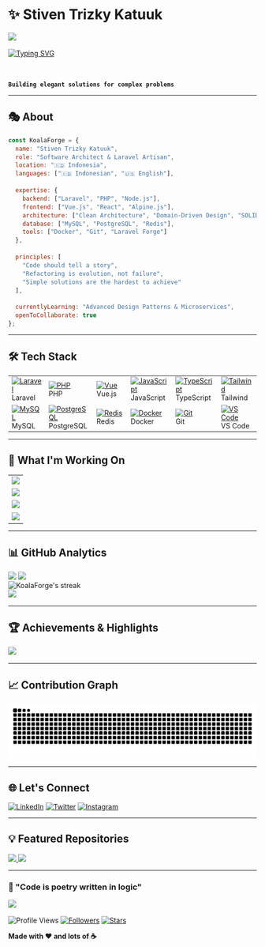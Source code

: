 <div align="left">

# ✨ Stiven Trizky Katuuk

<img src="https://capsule-render.vercel.app/api?type=waving&color=gradient&customColorList=0,1,2,3&height=200&section=header&text=Laravel%20Artisan&fontSize=40&fontColor=white&animation=twinkling&fontAlignY=35" />

[![Typing SVG](https://readme-typing-svg.herokuapp.com?font=JetBrains+Mono&weight=600&size=24&duration=3000&pause=1000&color=6366F1&left=true&vleft=true&multiline=true&width=600&height=100&lines=Software+Architect+%F0%9F%8F%97%EF%B8%8F;Clean+Code+Evangelist+%E2%9C%A8;Open+Source+Enthusiast+%F0%9F%9A%80)](https://git.io/typing-svg)

<br>

**`Building elegant solutions for complex problems`**

</div>

---

## 🎭 About

```js
const KoalaForge = {
  name: "Stiven Trizky Katuuk",
  role: "Software Architect & Laravel Artisan",
  location: "🇮🇩 Indonesia",
  languages: ["🇮🇩 Indonesian", "🇺🇸 English"],
  
  expertise: {
    backend: ["Laravel", "PHP", "Node.js"],
    frontend: ["Vue.js", "React", "Alpine.js"],
    architecture: ["Clean Architecture", "Domain-Driven Design", "SOLID"],
    database: ["MySQL", "PostgreSQL", "Redis"],
    tools: ["Docker", "Git", "Laravel Forge"]
  },
  
  principles: [
    "Code should tell a story",
    "Refactoring is evolution, not failure",
    "Simple solutions are the hardest to achieve"
  ],
  
  currentlyLearning: "Advanced Design Patterns & Microservices",
  openToCollaborate: true
};
```

---

## 🛠️ Tech Stack

<div align="left">

<table>
  <tr>
    <td align="left" width="96">
      <a href="#laravel">
        <img src="https://skillicons.dev/icons?i=laravel" width="48" height="48" alt="Laravel" />
      </a>
      <br>Laravel
    </td>
    <td align="left" width="96">
      <a href="#php">
        <img src="https://skillicons.dev/icons?i=php" width="48" height="48" alt="PHP" />
      </a>
      <br>PHP
    </td>
    <td align="left" width="96">
      <a href="#vue">
        <img src="https://skillicons.dev/icons?i=vue" width="48" height="48" alt="Vue" />
      </a>
      <br>Vue.js
    </td>
    <td align="left" width="96">
      <a href="#js">
        <img src="https://skillicons.dev/icons?i=js" width="48" height="48" alt="JavaScript" />
      </a>
      <br>JavaScript
    </td>
    <td align="left" width="96">
      <a href="#ts">
        <img src="https://skillicons.dev/icons?i=ts" width="48" height="48" alt="TypeScript" />
      </a>
      <br>TypeScript
    </td>
    <td align="left" width="96">
      <a href="#tailwind">
        <img src="https://skillicons.dev/icons?i=tailwind" width="48" height="48" alt="Tailwind" />
      </a>
      <br>Tailwind
    </td>
  </tr>
  <tr>
    <td align="left" width="96">
      <a href="#mysql">
        <img src="https://skillicons.dev/icons?i=mysql" width="48" height="48" alt="MySQL" />
      </a>
      <br>MySQL
    </td>
    <td align="left" width="96">
      <a href="#postgresql">
        <img src="https://skillicons.dev/icons?i=postgresql" width="48" height="48" alt="PostgreSQL" />
      </a>
      <br>PostgreSQL
    </td>
    <td align="left" width="96">
      <a href="#redis">
        <img src="https://skillicons.dev/icons?i=redis" width="48" height="48" alt="Redis" />
      </a>
      <br>Redis
    </td>
    <td align="left" width="96">
      <a href="#docker">
        <img src="https://skillicons.dev/icons?i=docker" width="48" height="48" alt="Docker" />
      </a>
      <br>Docker
    </td>
    <td align="left" width="96">
      <a href="#git">
        <img src="https://skillicons.dev/icons?i=git" width="48" height="48" alt="Git" />
      </a>
      <br>Git
    </td>
    <td align="left" width="96">
      <a href="#vscode">
        <img src="https://skillicons.dev/icons?i=vscode" width="48" height="48" alt="VS Code" />
      </a>
      <br>VS Code
    </td>
  </tr>
</table>

</div>

---

## 🎯 What I'm Working On

<div align="left">
  <table>
    <tr>
      <td align="left">
        <img src="https://img.shields.io/badge/🔧-Refactoring%20Legacy%20Systems-blue?style=for-the-badge&labelColor=1f2937&color=3b82f6" />
      </td>
    </tr>
    <tr>
      <td align="left">
        <img src="https://img.shields.io/badge/🏗️-Building%20Design%20Systems-green?style=for-the-badge&labelColor=1f2937&color=10b981" />
      </td>
    </tr>
    <tr>
      <td align="left">
        <img src="https://img.shields.io/badge/🌟-Open%20Source%20Contributions-purple?style=for-the-badge&labelColor=1f2937&color=8b5cf6" />
      </td>
    </tr>
    <tr>
      <td align="left">
        <img src="https://img.shields.io/badge/📚-Mentoring%20Developers-orange?style=for-the-badge&labelColor=1f2937&color=f59e0b" />
      </td>
    </tr>
  </table>
</div>

---

## 📊 GitHub Analytics

<div align="left">
  <img height="180em" src="https://github-readme-stats.vercel.app/api?username=KoalaForge&show_icons=true&theme=tokyonight&include_all_commits=true&count_private=true&hide_border=true&bg_color=0d1117"/>
  <img height="180em" src="https://github-readme-stats.vercel.app/api/top-langs/?username=KoalaForge&layout=compact&langs_count=8&theme=tokyonight&hide_border=true&bg_color=0d1117"/>
</div>

<div align="left">
  <img src="https://github-readme-streak-stats.herokuapp.com/?user=KoalaForge&theme=tokyonight&hide_border=true&background=0d1117" alt="KoalaForge's streak"/>
</div>

<div align="left">
  <img src="https://github-readme-activity-graph.vercel.app/graph?username=KoalaForge&theme=tokyo-night&hide_border=true&bg_color=0d1117" />
</div>

---

## 🏆 Achievements & Highlights

<div align="left">
  <img src="https://github-profile-trophy.vercel.app/?username=KoalaForge&theme=tokyonight&no-frame=true&no-bg=true&row=1&column=6" />
</div>

---

## 📈 Contribution Graph

<img src="https://raw.githubusercontent.com/KoalaForge/KoalaForge/output/snake.svg" alt="Snake animation" />

---

## 🌐 Let's Connect

<div align="left">

[![LinkedIn](https://img.shields.io/badge/LinkedIn-0077B5?style=for-the-badge&logo=linkedin&logoColor=white)](https://linkedin.com/in/KoalaForge)
[![Twitter](https://img.shields.io/badge/Twitter-1DA1F2?style=for-the-badge&logo=twitter&logoColor=white)](https://twitter.com/KoalaForge)
[![Instagram](https://img.shields.io/badge/Instagram-E4405F?style=for-the-badge&logo=instagram&logoColor=white)](https://instagram.com/KoalaForge)

</div>

---

## 💡 Featured Repositories

<div align="left">
  <a href="https://github.com/KoalaForge/laravel-clean-architecture">
    <img src="https://github-readme-stats.vercel.app/api/pin/?username=KoalaForge&repo=laravel-clean-architecture&theme=tokyonight&hide_border=true&bg_color=0d1117" />
  </a>
  <a href="https://github.com/KoalaForge/vue-design-system">
    <img src="https://github-readme-stats.vercel.app/api/pin/?username=KoalaForge&repo=vue-design-system&theme=tokyonight&hide_border=true&bg_color=0d1117" />
  </a>
</div>

---

<div align="left">

### 💫 "Code is poetry written in logic"

<img src="https://capsule-render.vercel.app/api?type=waving&color=gradient&customColorList=0,1,2,3&height=100&section=footer" />

![Profile Views](https://komarev.com/ghpvc/?username=KoalaForge&color=6366f1&style=for-the-badge&label=PROFILE+VIEWS)
[![Followers](https://img.shields.io/github/followers/KoalaForge?style=for-the-badge&color=6366f1&labelColor=1f2937)](https://github.com/KoalaForge?tab=followers)
[![Stars](https://img.shields.io/github/stars/KoalaForge?style=for-the-badge&color=6366f1&labelColor=1f2937)](https://github.com/KoalaForge?tab=repositories)

**Made with ❤️ and lots of ☕**

</div>
